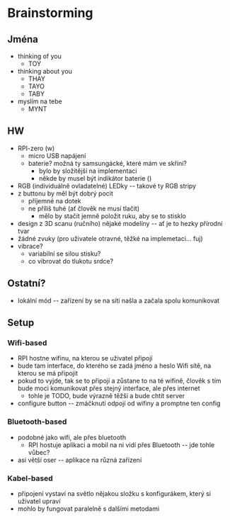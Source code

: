 # Brainstorming

## Jména
- thinking of you
	- TOY
- thinking about you
	- THAY
	- TAYO
	- TABY
- myslím na tebe
	- MYNT

## HW
- RPI-zero (w)
	- micro USB napájení
	- baterie? možná ty samsungácké, které mám ve skříni?
		- bylo by složitější na implementaci
		- někde by musel být indikátor baterie ()
- RGB (individuálně ovladatelné) LEDky -- takové ty RGB stripy
- z buttonu by měl být dobrý pocit
	- příjemné na dotek
	- ne příliš tuhé (ať člověk ne musí tlačit)
		- mělo by stačit jemně položit ruku, aby se to stisklo
- design z 3D scanu (ručního) nějaké modelíny -- ať je to hezky přírodní tvar
- žádné zvuky (pro uživatele otravné, těžké na implemetaci... fuj)
- vibrace?
	- variabilní se silou stisku?
	- co vibrovat do tlukotu srdce?

## Ostatní?
- lokální mód -- zařízení by se na síti našla a začala spolu komunikovat

## Setup

### Wifi-based
- RPI hostne wifinu, na kterou se uživatel připojí
- bude tam interface, do kterého se zadá jméno a heslo Wifi sítě, na kterou se má připojit
- pokud to vyjde, tak se to připojí a zůstane to na té wifině, člověk s tím bude moci komunikovat přes stejný interface, ale přes internet
	- tohle je TODO, bude výrazně těžší a bude chtít server
- configure button -- zmáčknutí odpojí od wifiny a promptne ten config

### Bluetooth-based
- podobné jako wifi, ale přes bluetooth
	- RPI hostuje aplikaci a mobil na ni vidí přes Bluetooth -- jde tohle vůbec?
- asi větší oser -- aplikace na různá zařízení

### Kabel-based
- připojení vystaví na světlo nějakou složku s konfigurákem, který si uživatel upraví
- mohlo by fungovat paralelně s dalšími metodami
